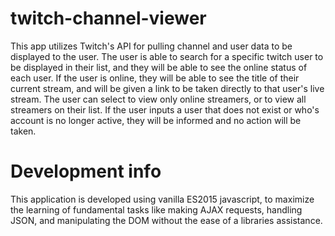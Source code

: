 # twitch-channel-viewer
This app utilizes Twitch's API for pulling channel and user data to be displayed to the user. The user is able to search for a specific twitch user to be displayed in their list, and they will be able to see the online status of each user. If the user is online, they will be able to see the title of their current stream, and will be given a link to be taken directly to that user's live stream. The user can select to view only online streamers, or to view all streamers on their list. If the user inputs a user that does not exist or who's account is no longer active, they will be informed and no action will be taken. 

# Development info
This application is developed using vanilla ES2015 javascript, to maximize the learning of fundamental tasks like making AJAX requests, handling JSON, and manipulating the DOM without the ease of a libraries assistance.
